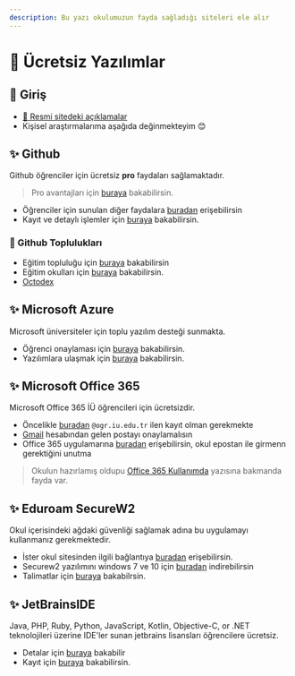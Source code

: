 ```yaml
---
description: Bu yazı okulumuzun fayda sağladığı siteleri ele alır
---
```


# 🤑 Ücretsiz Yazılımlar

## 🗽 Giriş

* [🏫 Resmi sitedeki açıklamalar](https://bilgisayarmuhendislik.istanbulc.edu.tr/tr/content/ogrenci/online-kaynaklar) 
* Kişisel araştırmalarıma aşağıda değinmekteyim 😊

## ✨ Github

Github öğrenciler için ücretsiz **pro** faydaları sağlamaktadır.

> Pro avantajları için [buraya](https://education.github.com/benefits/offers) bakabilirsin.

* Öğrenciler için sunulan diğer faydalara [buradan](https://education.github.com/pack#offers) erişebilirsin
* Kayıt ve detaylı işlemler için [buraya](https://education.github.com/students) bakabilirsin.

### 👯‍ Github Toplulukları

* Eğitim topluluğu için [buraya](https://education.github.community/c/students) bakabilirsin
* Eğitim okulları için [buraya](https://education.github.com/partners/schools) bakabilirsin.
* [Octodex](https://octodex.github.com/)

## ✨ Microsoft Azure

Microsoft üniversiteler için toplu yazılım desteği sunmakta.

* Öğrenci onaylaması için [buraya](https://signup.azure.com/studentverification) bakabilirsin.
* Yazılımlara ulaşmak için [buraya](https://azureforeducation.microsoft.com/devtools) bakabilirsin.

## ✨ Microsoft Office 365

Microsoft Office 365 İÜ öğrencileri için ücretsizdir.

* Öncelikle [buradan](https://products.office.com/tr-tr/student/office-in-education) `@ogr.iu.edu.tr` ilen kayıt olman gerekmekte
* [Gmail](https://www.office.com/?auth=2&home=1) hesabından gelen postayı onaylamalısın
* Office 365 uygulamarına [buradan](https://www.office.com/?auth=2&home=1) erişebilirsin, okul epostan ile girmenn gerektiğini unutma

> Okulun hazırlamış oldupu [Office 365 Kullanımda](https://bilgiislem.istanbul.edu.tr/tr/duyuru/office-365-kullanimda-38004E0056006E00640042005A004C0077006E004D003100) yazısına bakmanda fayda var.

## ✨ Eduroam SecureW2

Okul içerisindeki ağdaki güvenliği sağlamak adına bu uygulamayı kullanmanız gerekmektedir.

* İster okul sitesinden ilgili bağlantıya [buradan](https://bilgiislem.istanbulc.edu.tr/tr/content/eduroam-baglanti-ayarlari/windows-isletim-sistemi) erişebilirsin.
* Securew2 yazılımını windows 7 ve 10 için [buradan](https://github.com/yedhrab/IstanbulUniversity-CE/tree/cf69113286639a1f98eee0024c67f1e2222f01fc/res/SecureW2_w7.rar) indirebilirsin
* Talimatlar için [buraya](https://github.com/yedhrab/IstanbulUniversity-CE/tree/cf69113286639a1f98eee0024c67f1e2222f01fc/res/securew2.pdf) bakabilrsin.

## ✨ JetBrainsIDE

Java, PHP, Ruby, Python, JavaScript, Kotlin, Objective-C, or .NET teknolojileri üzerine IDE'ler sunan jetbrains lisansları öğrencilere ücretsiz.

* Detalar için [buraya](https://www.jetbrains.com/shop/eform/students) bakabilir
* Kayıt için [buraya](https://www.jetbrains.com/shop/eform/students) bakabilirsin.

